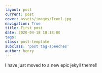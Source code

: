 ```yaml
---
layout: post
current: post
cover: assets/images/Icon1.jpg
navigation: True
title: First post
date: 2020-04-18 10:18:00
tags: 
class: post-template
subclass: 'post tag-speeches'
author: henry
---
```


I have just moved to a new epic jekyll theme!!